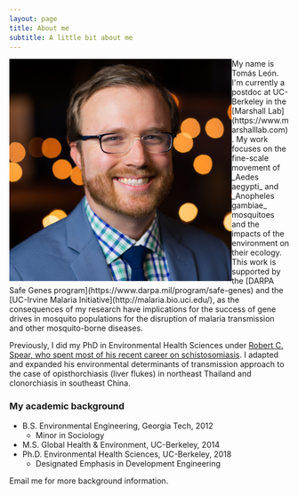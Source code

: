 ```yaml
---
layout: page
title: About me
subtitle: A little bit about me
---
```

<img align="left" src="img/new_headshot_square.jpeg" width=400>
My name is Tomás León. I'm currently a postdoc at UC-Berkeley in the [Marshall Lab](https://www.marshalllab.com). My work focuses on the fine-scale movement of _Aedes aegypti_ and _Anopheles gambiae_ mosquitoes and the impacts of the environment on their ecology. This work is supported by the [DARPA Safe Genes program](https://www.darpa.mil/program/safe-genes) and the [UC-Irvine Malaria Initiative](http://malaria.bio.uci.edu/), as the consequences of my research have implications for the success of gene drives in mosquito populations for the disruption of malaria transmission and other mosquito-borne diseases.

Previously, I did my PhD in Environmental Health Sciences under [Robert C. Spear, who spent most of his recent career on schistosomiasis](https://schistoatberkeley.weebly.com/). I adapted and expanded his environmental determinants of transmission approach to the case of opisthorchiasis (liver flukes) in northeast Thailand and clonorchiasis in southeast China.

### My academic background

- B.S. Environmental Engineering, Georgia Tech, 2012
  - Minor in Sociology
- M.S. Global Health & Environment, UC-Berkeley, 2014
- Ph.D. Environmental Health Sciences, UC-Berkeley, 2018
  - Designated Emphasis in Development Engineering
  

Email me for more background information.
